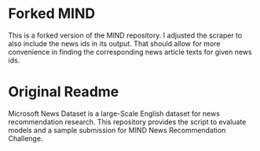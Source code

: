 # Forked MIND
This is a forked version of the MIND repository. I adjusted the scraper to also include the news ids in its output. That should allow for more convenience in finding the corresponding news article texts for given news ids. 


# Original Readme
Microsoft News Dataset is a large-Scale English dataset for news recommendation research. This repository provides the script to evaluate models and a sample submission for MIND News Recommendation Challenge.